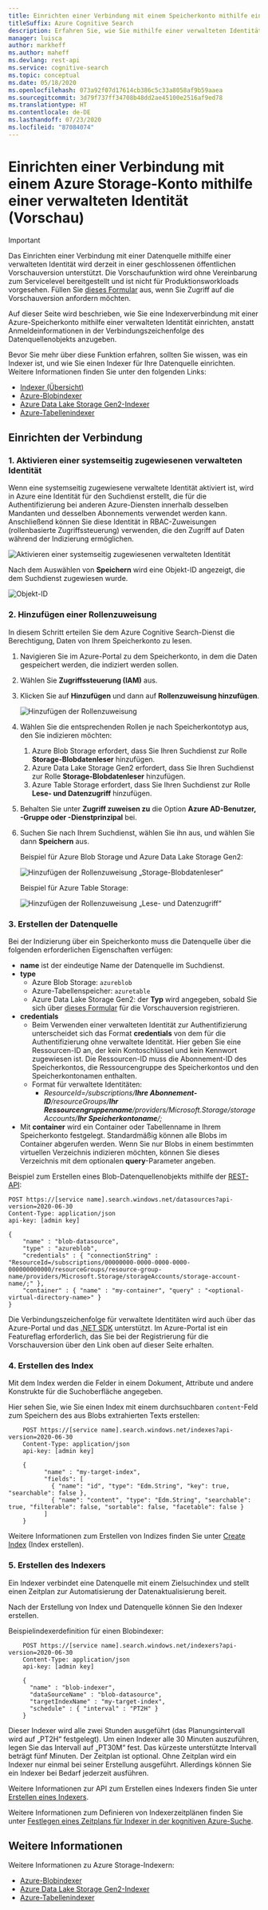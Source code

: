 ```yaml
---
title: Einrichten einer Verbindung mit einem Speicherkonto mithilfe einer verwalteten Identität (Vorschau)
titleSuffix: Azure Cognitive Search
description: Erfahren Sie, wie Sie mithilfe einer verwalteten Identität eine Indexerverbindung mit einem Azure Storage-Konto einrichten (Vorschau).
manager: luisca
author: markheff
ms.author: maheff
ms.devlang: rest-api
ms.service: cognitive-search
ms.topic: conceptual
ms.date: 05/18/2020
ms.openlocfilehash: 073a92f07d17614cb386c5c33a8058af9b59aaea
ms.sourcegitcommit: 3d79f737ff34708b48dd2ae45100e2516af9ed78
ms.translationtype: HT
ms.contentlocale: de-DE
ms.lasthandoff: 07/23/2020
ms.locfileid: "87084074"
---
```

# <a name="set-up-a-connection-to-an-azure-storage-account-using-a-managed-identity-preview"></a>Einrichten einer Verbindung mit einem Azure Storage-Konto mithilfe einer verwalteten Identität (Vorschau)

> [!IMPORTANT] 
> Das Einrichten einer Verbindung mit einer Datenquelle mithilfe einer verwalteten Identität wird derzeit in einer geschlossenen öffentlichen Vorschauversion unterstützt. Die Vorschaufunktion wird ohne Vereinbarung zum Servicelevel bereitgestellt und ist nicht für Produktionsworkloads vorgesehen.
> Füllen Sie [dieses Formular](https://aka.ms/azure-cognitive-search/mi-preview-request) aus, wenn Sie Zugriff auf die Vorschauversion anfordern möchten.

Auf dieser Seite wird beschrieben, wie Sie eine Indexerverbindung mit einer Azure-Speicherkonto mithilfe einer verwalteten Identität einrichten, anstatt Anmeldeinformationen in der Verbindungszeichenfolge des Datenquellenobjekts anzugeben.

Bevor Sie mehr über diese Funktion erfahren, sollten Sie wissen, was ein Indexer ist, und wie Sie einen Indexer für Ihre Datenquelle einrichten. Weitere Informationen finden Sie unter den folgenden Links:
* [Indexer (Übersicht)](search-indexer-overview.md)
* [Azure-Blobindexer](search-howto-indexing-azure-blob-storage.md)
* [Azure Data Lake Storage Gen2-Indexer](search-howto-index-azure-data-lake-storage.md)
* [Azure-Tabellenindexer](search-howto-indexing-azure-tables.md)

## <a name="set-up-the-connection"></a>Einrichten der Verbindung

### <a name="1---turn-on-system-assigned-managed-identity"></a>1\. Aktivieren einer systemseitig zugewiesenen verwalteten Identität

Wenn eine systemseitig zugewiesene verwaltete Identität aktiviert ist, wird in Azure eine Identität für den Suchdienst erstellt, die für die Authentifizierung bei anderen Azure-Diensten innerhalb desselben Mandanten und desselben Abonnements verwendet werden kann. Anschließend können Sie diese Identität in RBAC-Zuweisungen (rollenbasierte Zugriffssteuerung) verwenden, die den Zugriff auf Daten während der Indizierung ermöglichen.

![Aktivieren einer systemseitig zugewiesenen verwalteten Identität](./media/search-managed-identities/turn-on-system-assigned-identity.png "Aktivieren einer systemseitig zugewiesenen verwalteten Identität")

Nach dem Auswählen von **Speichern** wird eine Objekt-ID angezeigt, die dem Suchdienst zugewiesen wurde.

![Objekt-ID](./media/search-managed-identities/system-assigned-identity-object-id.png "ObjectID")
 
### <a name="2---add-a-role-assignment"></a>2\. Hinzufügen einer Rollenzuweisung

In diesem Schritt erteilen Sie dem Azure Cognitive Search-Dienst die Berechtigung, Daten von Ihrem Speicherkonto zu lesen.

1. Navigieren Sie im Azure-Portal zu dem Speicherkonto, in dem die Daten gespeichert werden, die indiziert werden sollen.
2. Wählen Sie **Zugriffssteuerung (IAM)** aus.
3. Klicken Sie auf **Hinzufügen** und dann auf **Rollenzuweisung hinzufügen**.

    ![Hinzufügen der Rollenzuweisung](./media/search-managed-identities/add-role-assignment-storage.png "Rollenzuweisung hinzufügen")

4. Wählen Sie die entsprechenden Rollen je nach Speicherkontotyp aus, den Sie indizieren möchten:
    1. Azure Blob Storage erfordert, dass Sie Ihren Suchdienst zur Rolle **Storage-Blobdatenleser** hinzufügen.
    1. Azure Data Lake Storage Gen2 erfordert, dass Sie Ihren Suchdienst zur Rolle **Storage-Blobdatenleser** hinzufügen.
    1. Azure Table Storage erfordert, dass Sie Ihren Suchdienst zur Rolle **Lese- und Datenzugriff** hinzufügen.
5.  Behalten Sie unter **Zugriff zuweisen zu** die Option **Azure AD-Benutzer, -Gruppe oder -Dienstprinzipal** bei.
6.  Suchen Sie nach Ihrem Suchdienst, wählen Sie ihn aus, und wählen Sie dann **Speichern** aus.

    Beispiel für Azure Blob Storage und Azure Data Lake Storage Gen2:

    ![Hinzufügen der Rollenzuweisung „Storage-Blobdatenleser“](./media/search-managed-identities/add-role-assignment-storage-blob-data-reader.png "Hinzufügen der Rollenzuweisung „Storage-Blobdatenleser“")

    Beispiel für Azure Table Storage:

    ![Hinzufügen der Rollenzuweisung „Lese- und Datenzugriff“](./media/search-managed-identities/add-role-assignment-reader-and-data-access.png "Hinzufügen der Rollenzuweisung „Lese- und Datenzugriff“")

### <a name="3---create-the-data-source"></a>3\. Erstellen der Datenquelle

Bei der Indizierung über ein Speicherkonto muss die Datenquelle über die folgenden erforderlichen Eigenschaften verfügen:

* **name** ist der eindeutige Name der Datenquelle im Suchdienst.
* **type**
    * Azure Blob Storage: `azureblob`
    * Azure-Tabellenspeicher: `azuretable`
    * Azure Data Lake Storage Gen2: der **Typ** wird angegeben, sobald Sie sich über [dieses Formular](https://aka.ms/azure-cognitive-search/mi-preview-request) für die Vorschauversion registrieren.
* **credentials**
    * Beim Verwenden einer verwalteten Identität zur Authentifizierung unterscheidet sich das Format **credentials** von dem für die Authentifizierung ohne verwaltete Identität. Hier geben Sie eine Ressourcen-ID an, der kein Kontoschlüssel und kein Kennwort zugewiesen ist. Die Ressourcen-ID muss die Abonnement-ID des Speicherkontos, die Ressourcengruppe des Speicherkontos und den Speicherkontonamen enthalten.
    * Format für verwaltete Identitäten: 
        * *ResourceId=/subscriptions/**Ihre Abonnement-ID**/resourceGroups/**Ihr Ressourcengruppenname**/providers/Microsoft.Storage/storageAccounts/**Ihr Speicherkontoname**/;*
* Mit **container** wird ein Container oder Tabellenname in Ihrem Speicherkonto festgelegt. Standardmäßig können alle Blobs im Container abgerufen werden. Wenn Sie nur Blobs in einem bestimmten virtuellen Verzeichnis indizieren möchten, können Sie dieses Verzeichnis mit dem optionalen **query**-Parameter angeben.

Beispiel zum Erstellen eines Blob-Datenquellenobjekts mithilfe der [REST-API](https://docs.microsoft.com/rest/api/searchservice/create-data-source):

```
POST https://[service name].search.windows.net/datasources?api-version=2020-06-30
Content-Type: application/json
api-key: [admin key]

{
    "name" : "blob-datasource",
    "type" : "azureblob",
    "credentials" : { "connectionString" : "ResourceId=/subscriptions/00000000-0000-0000-0000-000000000000/resourceGroups/resource-group-name/providers/Microsoft.Storage/storageAccounts/storage-account-name/;" },
    "container" : { "name" : "my-container", "query" : "<optional-virtual-directory-name>" }
}   
```

Die Verbindungszeichenfolge für verwaltete Identitäten wird auch über das Azure-Portal und das [.NET SDK](https://docs.microsoft.com/dotnet/api/microsoft.azure.search.models.datasource?view=azure-dotnet) unterstützt. Im Azure-Portal ist ein Featureflag erforderlich, das Sie bei der Registrierung für die Vorschauversion über den Link oben auf dieser Seite erhalten. 

### <a name="4---create-the-index"></a>4\. Erstellen des Index

Mit dem Index werden die Felder in einem Dokument, Attribute und andere Konstrukte für die Suchoberfläche angegeben.

Hier sehen Sie, wie Sie einen Index mit einem durchsuchbaren `content`-Feld zum Speichern des aus Blobs extrahierten Texts erstellen:   

```http
    POST https://[service name].search.windows.net/indexes?api-version=2020-06-30
    Content-Type: application/json
    api-key: [admin key]

    {
          "name" : "my-target-index",
          "fields": [
            { "name": "id", "type": "Edm.String", "key": true, "searchable": false },
            { "name": "content", "type": "Edm.String", "searchable": true, "filterable": false, "sortable": false, "facetable": false }
          ]
    }
```

Weitere Informationen zum Erstellen von Indizes finden Sie unter [Create Index](https://docs.microsoft.com/rest/api/searchservice/create-index) (Index erstellen).

### <a name="5---create-the-indexer"></a>5\. Erstellen des Indexers

Ein Indexer verbindet eine Datenquelle mit einem Zielsuchindex und stellt einen Zeitplan zur Automatisierung der Datenaktualisierung bereit.

Nach der Erstellung von Index und Datenquelle können Sie den Indexer erstellen.

Beispielindexerdefinition für einen Blobindexer:

```http
    POST https://[service name].search.windows.net/indexers?api-version=2020-06-30
    Content-Type: application/json
    api-key: [admin key]

    {
      "name" : "blob-indexer",
      "dataSourceName" : "blob-datasource",
      "targetIndexName" : "my-target-index",
      "schedule" : { "interval" : "PT2H" }
    }
```

Dieser Indexer wird alle zwei Stunden ausgeführt (das Planungsintervall wird auf „PT2H“ festgelegt). Um einen Indexer alle 30 Minuten auszuführen, legen Sie das Intervall auf „PT30M“ fest. Das kürzeste unterstützte Intervall beträgt fünf Minuten. Der Zeitplan ist optional. Ohne Zeitplan wird ein Indexer nur einmal bei seiner Erstellung ausgeführt. Allerdings können Sie ein Indexer bei Bedarf jederzeit ausführen.   

Weitere Informationen zur API zum Erstellen eines Indexers finden Sie unter [Erstellen eines Indexers](https://docs.microsoft.com/rest/api/searchservice/create-indexer).

Weitere Informationen zum Definieren von Indexerzeitplänen finden Sie unter [Festlegen eines Zeitplans für Indexer in der kognitiven Azure-Suche](search-howto-schedule-indexers.md).

## <a name="see-also"></a>Weitere Informationen

Weitere Informationen zu Azure Storage-Indexern:
* [Azure-Blobindexer](search-howto-indexing-azure-blob-storage.md)
* [Azure Data Lake Storage Gen2-Indexer](search-howto-index-azure-data-lake-storage.md)
* [Azure-Tabellenindexer](search-howto-indexing-azure-tables.md)
